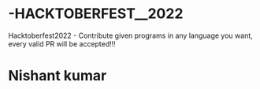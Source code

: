 
# -HACKTOBERFEST__2022
Hacktoberfest2022 - Contribute given programs in any language you want, every valid PR will be accepted!!!
# Nishant kumar
